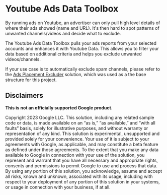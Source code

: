 # Youtube Ads Data Toolbox

By running ads on Youtube, an advertiser can only pull high level details of
where their ads showed (name and URL). It's then hard to spot patterns of
unwanted channels/videos and decide what to exclude.

The Youtube Ads Data Toolbox pulls your ads reports from your selected accounts
and enhances it with Youtube Data. This allows you to filter your data based
on additional criteria and helps you exclude unwanted videos/channels.

If your use case is to automatically exclude spam channels, please refer to the
[Ads Placement Excluder](https://github.com/google/ads-placement-excluder)
solution, which was used as a the base structure for this project.

## Disclaimers
__This is not an officially supported Google product.__

Copyright 2023 Google LLC. This solution, including any related sample code or
data, is made available on an “as is,” “as available,” and “with all faults”
basis, solely for illustrative purposes, and without warranty or representation
of any kind. This solution is experimental, unsupported and provided solely for
your convenience. Your use of it is subject to your agreements with Google, as
applicable, and may constitute a beta feature as defined under those agreements.
To the extent that you make any data available to Google in connection with your
use of the solution, you represent and warrant that you have all necessary and
appropriate rights, consents and permissions to permit Google to use and process
that data. By using any portion of this solution, you acknowledge, assume and
accept all risks, known and unknown, associated with its usage, including with
respect to your deployment of any portion of this solution in your systems, or
usage in connection with your business, if at all.